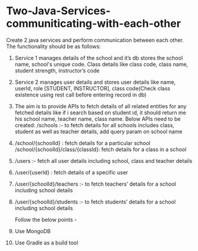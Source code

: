 # Two-Java-Services-communiticating-with-each-other
Create 2 java services and perform communication between each other. The functionality should be as follows:
1) Service 1 manages details of the school and it’s db stores the school name, school's unique code. Class details like class code, class name, student strength, instructor’s code
2) Service 2 manages user details and stores user details like name, userId, role [STUDENT, INSTRUCTOR], class code(Check class existence using rest call before entering record in db)
3) The aim is to provide APIs to fetch details of all related entities for any fetched details like if i search based on student id, it should return me his school name, teacher name, class name. Below APIs need to be created: /schools :- to fetch details for all schools includes class, student as well as teacher details, add query param on school name
1) /school/{schoolId} : fetch details for a particular school /school/{schoolId}/class/{classId}: fetch details for a class in a school
2) /users :- fetch all user details including school, class and teacher details
3) /user/{userId} : fetch details of a specific user
4) /user/{schoolId}/teachers :- to fetch teachers’ details for a school including school details
5) /user/{schoolId}/students :- to fetch students’ details for a school including school details

	Follow the below points -
1) Use MongoDB
2) Use Gradle as a build tool
